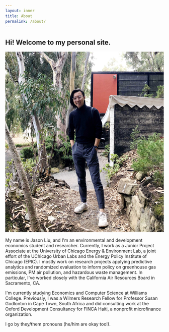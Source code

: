 ```yaml
---
layout: inner
title: About
permalink: /about/
---
```

## Hi! Welcome to my personal site.

![Jason](Jason_2x.jpg)

My name is Jason Liu, and I'm an environmental and development economics student and researcher. Currently, I work as a Junior Project Associate at the University of Chicago Energy & Environment Lab, a joint effort of the UChicago Urban Labs and the Energy Policy Institute of Chicago (EPIC). I mostly work on research projects applying predictive analytics and randomized evaluation to inform policy on greenhouse gas emissions, PM air pollution, and hazardous waste management. In particular, I've worked closely with the California Air Resources Board in Sacramento, CA. 

I'm currently studying Economics and Computer Science at Williams College. Previously, I was a Wilmers Research Fellow for Professor Susan Godlonton in Cape Town, South Africa and did consulting work at the Oxford Development Consultancy for FINCA Haiti, a nonprofit microfinance organization.

I go by they/them pronouns (he/him are okay too!).
